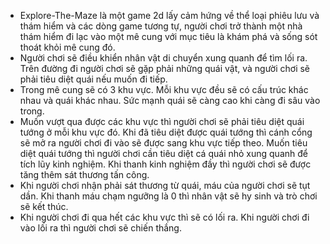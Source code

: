 - Explore-The-Maze là một game 2d lấy cảm hứng về thể loại phiêu lưu và thám hiểm và các dòng game tương tự, người chơi trở thành một nhà thám hiểm đi lạc vào một mê cung với mục tiêu là khám phá và sống sót thoát khỏi mê cung đó.
- Người chơi sẽ điều khiển nhân vật di chuyển xung quanh để tìm lối ra. Trên đường đi người chơi sẽ gặp phải những quái vật, và người chơi sẽ phải tiêu diệt quái nếu muốn đi tiếp.
- Trong mê cung sẽ có 3 khu vực. Mỗi khu vực đều sẽ có cấu trúc khác nhau và quái khác nhau. Sức mạnh quái sẽ càng cao khi càng đi sâu vào trong. 
- Muốn vượt qua được các khu vực thì người chơi sẽ phải tiêu diệt quái tướng ở mỗi khu vực đó. Khi đã tiêu diệt được quái tướng thì cánh cổng sẽ mở ra người chơi đi vào sẽ được sang khu vực tiếp theo. Muốn tiêu diệt quái tướng thì người chơi cần tiêu diệt cá quái nhỏ xung quanh để tích lũy kinh nghiệm. Khi thanh kinh nghiệm đầy thì người chơi sẽ được tăng thêm sát thương tấn công.
- Khi người chơi nhận phải sát thương từ quái, máu của người chơi sẽ tụt dần. Khi thanh máu chạm ngưỡng là 0 thì nhân vật sẽ hy sinh và trò chơi sẽ kết thúc.
- Khi người chơi đi qua hết các khu vực thì sẽ có lối ra. Khi người chơi đi vào lối ra thì người chơi sẽ chiến thắng.

